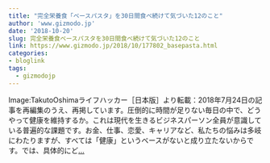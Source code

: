 ```yaml
---
title: "完全栄養食「ベースパスタ」を30日間食べ続けて気づいた12のこと"
author: 'www.gizmodo.jp'
date: '2018-10-20'
slug: 完全栄養食ベースパスタを30日間食べ続けて気づいた12のこと
link: https://www.gizmodo.jp/2018/10/177802_basepasta.html
categories:
- bloglink
tags:
  - gizmodojp
---
```


Image:TakutoOshimaライフハッカー［日本版］より転載：2018年7月24日の記事を再編集のうえ、再掲しています。圧倒的に時間が足りない毎日の中で、どうやって健康を維持するか。これは現代を生きるビジネスパーソン全員が意識している普遍的な課題です。お金、仕事、恋愛、キャリアなど、私たちの悩みは多岐にわたりますが、すべては「健康」というベースがないと成り立たないからです。では、具体的にど[... <i class="fas fa-external-link-alt"></i>](https://www.gizmodo.jp/2018/10/177802_basepasta.html)

